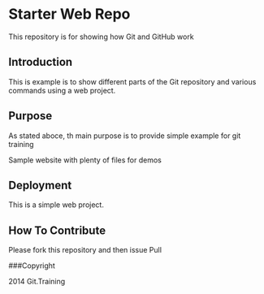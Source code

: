 # Starter Web Repo

This repository is for showing how Git and GitHub work

## Introduction

This is example is to show different parts of the Git repository and various commands using a web project.

## Purpose

As stated aboce, th main purpose is to provide simple example for git training

Sample website with plenty of files for demos

## Deployment

This is a simple web project.

## How To Contribute

Please fork this repository and then issue Pull

###Copyright

2014 Git.Training